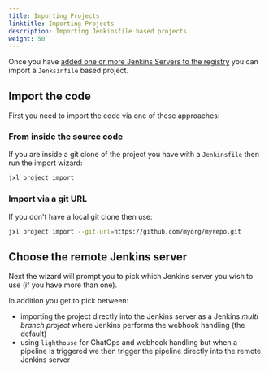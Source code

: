 ```yaml
---
title: Importing Projects
linktitle: Importing Projects
description: Importing Jenkinsfile based projects
weight: 50
---
```



Once you have [added one or more Jenkins Servers to the registry](/docs/v3/jenkins/getting-started/#adding-jenkins-servers) you can import a `Jenksinfile` based project.


## Import the code

First you need to import the code via one of these approaches: 
 
### From inside the source code

If you are inside a git clone of the project you have with a `Jenkinsfile`  then run the import wizard:

```bash 
jxl project import
``` 

### Import via a git URL 

If you don't have a local git clone then use:


```bash 
jxl project import --git-url=https://github.com/myorg/myrepo.git
```           

## Choose the remote Jenkins server 

Next the wizard will prompt you to pick which Jenkins server you wish to use (if you have more than one).

In addition you get to pick between:

* importing the project directly into the Jenkins server as a Jenkins _multi branch project_ where Jenkins performs the webhook handling (the default)
* using `lighthouse`  for ChatOps and webhook handling but when a pipeline is triggered we then trigger the pipeline directly into the remote Jenkins server
